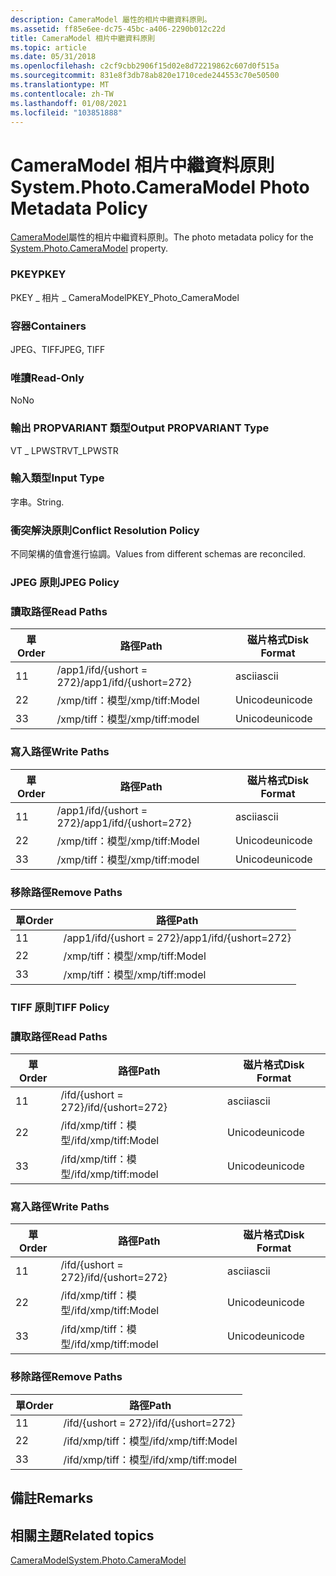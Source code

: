 ```yaml
---
description: CameraModel 屬性的相片中繼資料原則。
ms.assetid: ff85e6ee-dc75-45bc-a406-2290b012c22d
title: CameraModel 相片中繼資料原則
ms.topic: article
ms.date: 05/31/2018
ms.openlocfilehash: c2cf9cbb2906f15d02e8d72219862c607d0f515a
ms.sourcegitcommit: 831e8f3db78ab820e1710cede244553c70e50500
ms.translationtype: MT
ms.contentlocale: zh-TW
ms.lasthandoff: 01/08/2021
ms.locfileid: "103851888"
---
```

# <a name="systemphotocameramodel-photo-metadata-policy"></a><span data-ttu-id="218c7-103">CameraModel 相片中繼資料原則</span><span class="sxs-lookup"><span data-stu-id="218c7-103">System.Photo.CameraModel Photo Metadata Policy</span></span>

<span data-ttu-id="218c7-104">[CameraModel](../properties/props-system-photo-cameramodel.md)屬性的相片中繼資料原則。</span><span class="sxs-lookup"><span data-stu-id="218c7-104">The photo metadata policy for the [System.Photo.CameraModel](../properties/props-system-photo-cameramodel.md) property.</span></span>

### <a name="pkey"></a><span data-ttu-id="218c7-105">PKEY</span><span class="sxs-lookup"><span data-stu-id="218c7-105">PKEY</span></span>

<span data-ttu-id="218c7-106">PKEY \_ 相片 \_ CameraModel</span><span class="sxs-lookup"><span data-stu-id="218c7-106">PKEY\_Photo\_CameraModel</span></span>

### <a name="containers"></a><span data-ttu-id="218c7-107">容器</span><span class="sxs-lookup"><span data-stu-id="218c7-107">Containers</span></span>

<span data-ttu-id="218c7-108">JPEG、TIFF</span><span class="sxs-lookup"><span data-stu-id="218c7-108">JPEG, TIFF</span></span>

### <a name="read-only"></a><span data-ttu-id="218c7-109">唯讀</span><span class="sxs-lookup"><span data-stu-id="218c7-109">Read-Only</span></span>

<span data-ttu-id="218c7-110">No</span><span class="sxs-lookup"><span data-stu-id="218c7-110">No</span></span>

### <a name="output-propvariant-type"></a><span data-ttu-id="218c7-111">輸出 PROPVARIANT 類型</span><span class="sxs-lookup"><span data-stu-id="218c7-111">Output PROPVARIANT Type</span></span>

<span data-ttu-id="218c7-112">VT \_ LPWSTR</span><span class="sxs-lookup"><span data-stu-id="218c7-112">VT\_LPWSTR</span></span>

### <a name="input-type"></a><span data-ttu-id="218c7-113">輸入類型</span><span class="sxs-lookup"><span data-stu-id="218c7-113">Input Type</span></span>

<span data-ttu-id="218c7-114">字串。</span><span class="sxs-lookup"><span data-stu-id="218c7-114">String.</span></span>

### <a name="conflict-resolution-policy"></a><span data-ttu-id="218c7-115">衝突解決原則</span><span class="sxs-lookup"><span data-stu-id="218c7-115">Conflict Resolution Policy</span></span>

<span data-ttu-id="218c7-116">不同架構的值會進行協調。</span><span class="sxs-lookup"><span data-stu-id="218c7-116">Values from different schemas are reconciled.</span></span>

### <a name="jpeg-policy"></a><span data-ttu-id="218c7-117">JPEG 原則</span><span class="sxs-lookup"><span data-stu-id="218c7-117">JPEG Policy</span></span>

### <a name="read-paths"></a><span data-ttu-id="218c7-118">讀取路徑</span><span class="sxs-lookup"><span data-stu-id="218c7-118">Read Paths</span></span>



| <span data-ttu-id="218c7-119">單</span><span class="sxs-lookup"><span data-stu-id="218c7-119">Order</span></span> | <span data-ttu-id="218c7-120">路徑</span><span class="sxs-lookup"><span data-stu-id="218c7-120">Path</span></span>                   | <span data-ttu-id="218c7-121">磁片格式</span><span class="sxs-lookup"><span data-stu-id="218c7-121">Disk Format</span></span> |
|-------|------------------------|-------------|
| <span data-ttu-id="218c7-122">1</span><span class="sxs-lookup"><span data-stu-id="218c7-122">1</span></span>     | <span data-ttu-id="218c7-123">/app1/ifd/{ushort = 272}</span><span class="sxs-lookup"><span data-stu-id="218c7-123">/app1/ifd/{ushort=272}</span></span> | <span data-ttu-id="218c7-124">ascii</span><span class="sxs-lookup"><span data-stu-id="218c7-124">ascii</span></span>       |
| <span data-ttu-id="218c7-125">2</span><span class="sxs-lookup"><span data-stu-id="218c7-125">2</span></span>     | <span data-ttu-id="218c7-126">/xmp/tiff：模型</span><span class="sxs-lookup"><span data-stu-id="218c7-126">/xmp/tiff:Model</span></span>        | <span data-ttu-id="218c7-127">Unicode</span><span class="sxs-lookup"><span data-stu-id="218c7-127">unicode</span></span>     |
| <span data-ttu-id="218c7-128">3</span><span class="sxs-lookup"><span data-stu-id="218c7-128">3</span></span>     | <span data-ttu-id="218c7-129">/xmp/tiff：模型</span><span class="sxs-lookup"><span data-stu-id="218c7-129">/xmp/tiff:model</span></span>        | <span data-ttu-id="218c7-130">Unicode</span><span class="sxs-lookup"><span data-stu-id="218c7-130">unicode</span></span>     |



 

### <a name="write-paths"></a><span data-ttu-id="218c7-131">寫入路徑</span><span class="sxs-lookup"><span data-stu-id="218c7-131">Write Paths</span></span>



| <span data-ttu-id="218c7-132">單</span><span class="sxs-lookup"><span data-stu-id="218c7-132">Order</span></span> | <span data-ttu-id="218c7-133">路徑</span><span class="sxs-lookup"><span data-stu-id="218c7-133">Path</span></span>                   | <span data-ttu-id="218c7-134">磁片格式</span><span class="sxs-lookup"><span data-stu-id="218c7-134">Disk Format</span></span> |
|-------|------------------------|-------------|
| <span data-ttu-id="218c7-135">1</span><span class="sxs-lookup"><span data-stu-id="218c7-135">1</span></span>     | <span data-ttu-id="218c7-136">/app1/ifd/{ushort = 272}</span><span class="sxs-lookup"><span data-stu-id="218c7-136">/app1/ifd/{ushort=272}</span></span> | <span data-ttu-id="218c7-137">ascii</span><span class="sxs-lookup"><span data-stu-id="218c7-137">ascii</span></span>       |
| <span data-ttu-id="218c7-138">2</span><span class="sxs-lookup"><span data-stu-id="218c7-138">2</span></span>     | <span data-ttu-id="218c7-139">/xmp/tiff：模型</span><span class="sxs-lookup"><span data-stu-id="218c7-139">/xmp/tiff:Model</span></span>        | <span data-ttu-id="218c7-140">Unicode</span><span class="sxs-lookup"><span data-stu-id="218c7-140">unicode</span></span>     |
| <span data-ttu-id="218c7-141">3</span><span class="sxs-lookup"><span data-stu-id="218c7-141">3</span></span>     | <span data-ttu-id="218c7-142">/xmp/tiff：模型</span><span class="sxs-lookup"><span data-stu-id="218c7-142">/xmp/tiff:model</span></span>        | <span data-ttu-id="218c7-143">Unicode</span><span class="sxs-lookup"><span data-stu-id="218c7-143">unicode</span></span>     |



 

### <a name="remove-paths"></a><span data-ttu-id="218c7-144">移除路徑</span><span class="sxs-lookup"><span data-stu-id="218c7-144">Remove Paths</span></span>



| <span data-ttu-id="218c7-145">單</span><span class="sxs-lookup"><span data-stu-id="218c7-145">Order</span></span> | <span data-ttu-id="218c7-146">路徑</span><span class="sxs-lookup"><span data-stu-id="218c7-146">Path</span></span>                   |
|-------|------------------------|
| <span data-ttu-id="218c7-147">1</span><span class="sxs-lookup"><span data-stu-id="218c7-147">1</span></span>     | <span data-ttu-id="218c7-148">/app1/ifd/{ushort = 272}</span><span class="sxs-lookup"><span data-stu-id="218c7-148">/app1/ifd/{ushort=272}</span></span> |
| <span data-ttu-id="218c7-149">2</span><span class="sxs-lookup"><span data-stu-id="218c7-149">2</span></span>     | <span data-ttu-id="218c7-150">/xmp/tiff：模型</span><span class="sxs-lookup"><span data-stu-id="218c7-150">/xmp/tiff:Model</span></span>        |
| <span data-ttu-id="218c7-151">3</span><span class="sxs-lookup"><span data-stu-id="218c7-151">3</span></span>     | <span data-ttu-id="218c7-152">/xmp/tiff：模型</span><span class="sxs-lookup"><span data-stu-id="218c7-152">/xmp/tiff:model</span></span>        |



 

### <a name="tiff-policy"></a><span data-ttu-id="218c7-153">TIFF 原則</span><span class="sxs-lookup"><span data-stu-id="218c7-153">TIFF Policy</span></span>

### <a name="read-paths"></a><span data-ttu-id="218c7-154">讀取路徑</span><span class="sxs-lookup"><span data-stu-id="218c7-154">Read Paths</span></span>



| <span data-ttu-id="218c7-155">單</span><span class="sxs-lookup"><span data-stu-id="218c7-155">Order</span></span> | <span data-ttu-id="218c7-156">路徑</span><span class="sxs-lookup"><span data-stu-id="218c7-156">Path</span></span>                | <span data-ttu-id="218c7-157">磁片格式</span><span class="sxs-lookup"><span data-stu-id="218c7-157">Disk Format</span></span> |
|-------|---------------------|-------------|
| <span data-ttu-id="218c7-158">1</span><span class="sxs-lookup"><span data-stu-id="218c7-158">1</span></span>     | <span data-ttu-id="218c7-159">/ifd/{ushort = 272}</span><span class="sxs-lookup"><span data-stu-id="218c7-159">/ifd/{ushort=272}</span></span>   | <span data-ttu-id="218c7-160">ascii</span><span class="sxs-lookup"><span data-stu-id="218c7-160">ascii</span></span>       |
| <span data-ttu-id="218c7-161">2</span><span class="sxs-lookup"><span data-stu-id="218c7-161">2</span></span>     | <span data-ttu-id="218c7-162">/ifd/xmp/tiff：模型</span><span class="sxs-lookup"><span data-stu-id="218c7-162">/ifd/xmp/tiff:Model</span></span> | <span data-ttu-id="218c7-163">Unicode</span><span class="sxs-lookup"><span data-stu-id="218c7-163">unicode</span></span>     |
| <span data-ttu-id="218c7-164">3</span><span class="sxs-lookup"><span data-stu-id="218c7-164">3</span></span>     | <span data-ttu-id="218c7-165">/ifd/xmp/tiff：模型</span><span class="sxs-lookup"><span data-stu-id="218c7-165">/ifd/xmp/tiff:model</span></span> | <span data-ttu-id="218c7-166">Unicode</span><span class="sxs-lookup"><span data-stu-id="218c7-166">unicode</span></span>     |



 

### <a name="write-paths"></a><span data-ttu-id="218c7-167">寫入路徑</span><span class="sxs-lookup"><span data-stu-id="218c7-167">Write Paths</span></span>



| <span data-ttu-id="218c7-168">單</span><span class="sxs-lookup"><span data-stu-id="218c7-168">Order</span></span> | <span data-ttu-id="218c7-169">路徑</span><span class="sxs-lookup"><span data-stu-id="218c7-169">Path</span></span>                | <span data-ttu-id="218c7-170">磁片格式</span><span class="sxs-lookup"><span data-stu-id="218c7-170">Disk Format</span></span> |
|-------|---------------------|-------------|
| <span data-ttu-id="218c7-171">1</span><span class="sxs-lookup"><span data-stu-id="218c7-171">1</span></span>     | <span data-ttu-id="218c7-172">/ifd/{ushort = 272}</span><span class="sxs-lookup"><span data-stu-id="218c7-172">/ifd/{ushort=272}</span></span>   | <span data-ttu-id="218c7-173">ascii</span><span class="sxs-lookup"><span data-stu-id="218c7-173">ascii</span></span>       |
| <span data-ttu-id="218c7-174">2</span><span class="sxs-lookup"><span data-stu-id="218c7-174">2</span></span>     | <span data-ttu-id="218c7-175">/ifd/xmp/tiff：模型</span><span class="sxs-lookup"><span data-stu-id="218c7-175">/ifd/xmp/tiff:Model</span></span> | <span data-ttu-id="218c7-176">Unicode</span><span class="sxs-lookup"><span data-stu-id="218c7-176">unicode</span></span>     |
| <span data-ttu-id="218c7-177">3</span><span class="sxs-lookup"><span data-stu-id="218c7-177">3</span></span>     | <span data-ttu-id="218c7-178">/ifd/xmp/tiff：模型</span><span class="sxs-lookup"><span data-stu-id="218c7-178">/ifd/xmp/tiff:model</span></span> | <span data-ttu-id="218c7-179">Unicode</span><span class="sxs-lookup"><span data-stu-id="218c7-179">unicode</span></span>     |



 

### <a name="remove-paths"></a><span data-ttu-id="218c7-180">移除路徑</span><span class="sxs-lookup"><span data-stu-id="218c7-180">Remove Paths</span></span>



| <span data-ttu-id="218c7-181">單</span><span class="sxs-lookup"><span data-stu-id="218c7-181">Order</span></span> | <span data-ttu-id="218c7-182">路徑</span><span class="sxs-lookup"><span data-stu-id="218c7-182">Path</span></span>                |
|-------|---------------------|
| <span data-ttu-id="218c7-183">1</span><span class="sxs-lookup"><span data-stu-id="218c7-183">1</span></span>     | <span data-ttu-id="218c7-184">/ifd/{ushort = 272}</span><span class="sxs-lookup"><span data-stu-id="218c7-184">/ifd/{ushort=272}</span></span>   |
| <span data-ttu-id="218c7-185">2</span><span class="sxs-lookup"><span data-stu-id="218c7-185">2</span></span>     | <span data-ttu-id="218c7-186">/ifd/xmp/tiff：模型</span><span class="sxs-lookup"><span data-stu-id="218c7-186">/ifd/xmp/tiff:Model</span></span> |
| <span data-ttu-id="218c7-187">3</span><span class="sxs-lookup"><span data-stu-id="218c7-187">3</span></span>     | <span data-ttu-id="218c7-188">/ifd/xmp/tiff：模型</span><span class="sxs-lookup"><span data-stu-id="218c7-188">/ifd/xmp/tiff:model</span></span> |



 

## <a name="remarks"></a><span data-ttu-id="218c7-189">備註</span><span class="sxs-lookup"><span data-stu-id="218c7-189">Remarks</span></span>

## <a name="related-topics"></a><span data-ttu-id="218c7-190">相關主題</span><span class="sxs-lookup"><span data-stu-id="218c7-190">Related topics</span></span>

<dl> <dt>

[<span data-ttu-id="218c7-191">CameraModel</span><span class="sxs-lookup"><span data-stu-id="218c7-191">System.Photo.CameraModel</span></span>](../properties/props-system-photo-cameramodel.md)
</dt> </dl>

 

 
